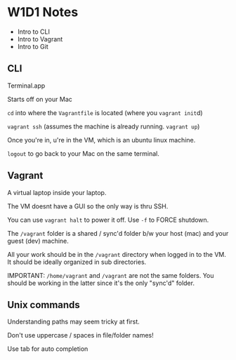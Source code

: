 # W1D1 Notes

* Intro to CLI
* Intro to Vagrant
* Intro to Git

## CLI

Terminal.app

Starts off on your Mac

`cd` into where the `Vagrantfile` is located (where you `vagrant init`d)

`vagrant ssh` (assumes the machine is already running. `vagrant up`)

Once you're in, u're in the VM, which is an ubuntu linux machine.

`logout` to go back to your Mac on the same terminal.

## Vagrant

A virtual laptop inside your laptop.

The VM doesnt have a GUI so the only way is thru SSH.

You can use `vagrant halt` to power it off. Use `-f` to FORCE shutdown.

The `/vagrant` folder is a shared / sync'd folder b/w your host (mac) and your guest (dev) machine.

All your work should be in the `/vagrant` directory when logged in to the VM. It should be ideally organized in sub directories.

IMPORTANT: `/home/vagrant` and `/vagrant` are not the same folders. You should be working in the latter since it's the only "sync'd" folder.

## Unix commands

Understanding paths may seem tricky at first.

Don't use uppercase / spaces in file/folder names!

Use tab for auto completion

##
